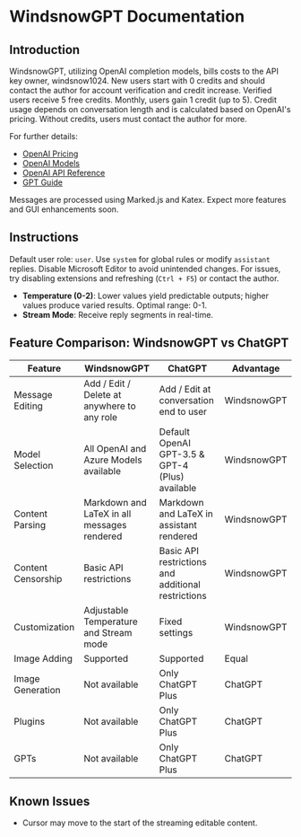# WindsnowGPT Documentation

## Introduction

WindsnowGPT, utilizing OpenAI completion models, bills costs to the API key owner, windsnow1024. New users start with 0 credits and should contact the author for account verification and credit increase. Verified users receive 5 free credits. Monthly, users gain 1 credit (up to 5). Credit usage depends on conversation length and is calculated based on OpenAI's pricing. Without credits, users must contact the author for more.

For further details:

- [OpenAI Pricing](https://openai.com/pricing)
- [OpenAI Models](https://platform.openai.com/docs/models)
- [OpenAI API Reference](https://platform.openai.com/docs/api-reference/)
- [GPT Guide](https://platform.openai.com/docs/guides/gpt)

Messages are processed using Marked.js and Katex. Expect more features and GUI enhancements soon.

## Instructions

Default user role: `user`. Use `system` for global rules or modify `assistant` replies. Disable Microsoft Editor to avoid unintended changes. For issues, try disabling extensions and refreshing (`Ctrl + F5`) or contact the author.

- **Temperature (0-2)**: Lower values yield predictable outputs; higher values produce varied results. Optimal range: 0-1.
- **Stream Mode**: Receive reply segments in real-time.

## Feature Comparison: WindsnowGPT vs ChatGPT

| Feature            | WindsnowGPT                                 | ChatGPT                                            | Advantage   |
|--------------------|---------------------------------------------|----------------------------------------------------|-------------|
| Message Editing    | Add / Edit / Delete at anywhere to any role | Add / Edit at conversation end to user             | WindsnowGPT |
| Model Selection    | All OpenAI and Azure Models available       | Default OpenAI GPT-3.5 & GPT-4 (Plus) available    | WindsnowGPT |
| Content Parsing    | Markdown and LaTeX in all messages rendered | Markdown and LaTeX in assistant rendered           | WindsnowGPT |
| Content Censorship | Basic API restrictions                      | Basic API restrictions and additional restrictions | WindsnowGPT |
| Customization      | Adjustable Temperature and Stream mode      | Fixed settings                                     | WindsnowGPT |
| Image Adding       | Supported                                   | Supported                                          | Equal       |
| Image Generation   | Not available                               | Only ChatGPT Plus                                  | ChatGPT     |
| Plugins            | Not available                               | Only ChatGPT Plus                                  | ChatGPT     |
| GPTs               | Not available                               | Only ChatGPT Plus                                  | ChatGPT     |

## Known Issues

- Cursor may move to the start of the streaming editable content.
